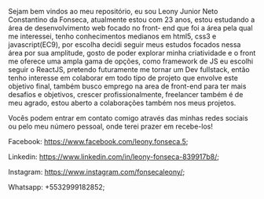 Sejam bem vindos ao meu repositório, eu sou Leony Junior Neto Constantino da Fonseca, atualmente estou com 23 anos, estou estudando a área de desenvolvimento web focado no front-
end que foi a área pela qual me interessei, tenho conhecimentos medianos em html5, css3 e javascript(EC9), por escolha decidi seguir meus estudos focados nessa área por sua 
amplitude, gosto de poder explorar minha criatividade  e o front me oferece uma ampla gama de opções, como framework de JS eu escolhi seguir o ReactJS, pretendo futuramente me 
tornar um Dev fullstack, então tenho interesse em colaborar em todo tipo de projeto que envolve este objetivo final, também busco emprego na area de front-end para ter mais 
desafios e objetivos, crescer profissionalmente, freelancer também é de meu agrado, estou aberto a colaborações também nos meus projetos.

Vocês podem entrar em contato comigo através das minhas redes sociais ou pelo meu número pessoal, onde terei prazer em recebe-los!

Facebook: https://www.facebook.com/leony.fonseca.5;

Linkedin: https://www.linkedin.com/in/leony-fonseca-839917b8/;

Instagram: https://www.instagram.com/fonsecaleony/;

Whatsapp: +5532999182852;
